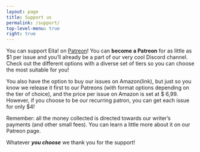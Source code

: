 ```yaml
---
layout: page 
title: Support us
permalink: /support/
top-level-menu: true
right: true
---
```


You can support Eita! on [Patreon](https://www.patreon.com/EitaMagSFF)! You can **become a Patreon** for as little as $1 per issue and you’ll already be a part of our very cool Discord channel. Check out the different options with a diverse set of tiers so you can choose the most suitable for you!

You also have the option to buy our issues on Amazon(link), but just so you know we release it first to our Patreons (with format options depending on the tier of choice), and the price per issue on Amazon is set at $ 6,99. However, if you choose to be our recurring patron, you can get each issue for only $4!

Remember: all the money collected is directed towards our writer’s payments (and other small fees). You can learn a little more about it on our Patreon page.

Whatever ***you choose*** we thank you for the support!